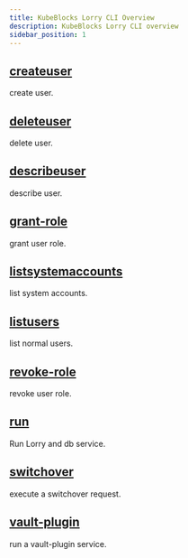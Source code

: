 ```yaml
---
title: KubeBlocks Lorry CLI Overview
description: KubeBlocks Lorry CLI overview
sidebar_position: 1
---
```


## [createuser](lorryctl_createuser.md)

create user.



## [deleteuser](lorryctl_deleteuser.md)

delete user.



## [describeuser](lorryctl_describeuser.md)

describe user.



## [grant-role](lorryctl_grant-role.md)

grant user role.



## [listsystemaccounts](lorryctl_listsystemaccounts.md)

list system accounts.



## [listusers](lorryctl_listusers.md)

list normal users.



## [revoke-role](lorryctl_revoke-role.md)

revoke user role.



## [run](lorryctl_run.md)

Run Lorry and db service.



## [switchover](lorryctl_switchover.md)

execute a switchover request.



## [vault-plugin](lorryctl_vault-plugin.md)

run a vault-plugin service.




